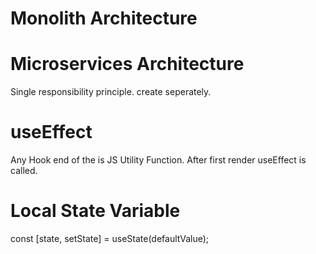 # Monolith Architecture

# Microservices Architecture
Single responsibility principle.
create seperately.


# useEffect
Any Hook end of the is JS Utility Function.
After first render useEffect is called.

# Local State Variable
const [state, setState] = useState(defaultValue);
